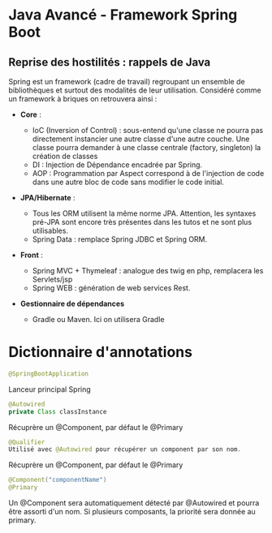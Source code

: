 # Java Avancé - Framework Spring Boot

## Reprise des hostilités : rappels de Java

Spring est un framework (cadre de travail) regroupant un ensemble de
bibliothèques et surtout des modalités de leur utilisation. Considéré
comme un framework à briques on retrouvera ainsi :
- **Core** : 
    - IoC (Inversion of Control) : sous-entend qu'une classe ne pourra
    pas directement instancier une autre classe d'une autre couche. Une classe
    pourra demander à une classe centrale (factory, singleton) la création de classes
    - DI : Injection de Dépendance encadrée par Spring.
    - AOP : Programmation par Aspect correspond à de l'injection de code dans une autre bloc de code sans modifier le code initial.

- **JPA/Hibernate** : 
    - Tous les ORM utilisent la même norme JPA. Attention, les syntaxes pré-JPA sont encore très présentes dans les tutos et ne sont plus utilisables.
    - Spring Data : remplace Spring JDBC et Spring ORM.

- **Front** :
    - Spring MVC + Thymeleaf : analogue des twig en php, remplacera les Servlets/jsp
    - Spring WEB : génération de web services Rest.

- **Gestionnaire de dépendances**
    - Gradle ou Maven. Ici on utilisera Gradle

# Dictionnaire d'annotations
``` java 
@SpringBootApplication  
```
Lanceur principal Spring
``` Java 
@Autowired
private Class classInstance
``` 
Récuprère un @Component, par défaut le @Primary
``` Java 
@Qualifier
Utilisé avec @Autowired pour récupérer un component par son nom.
``` 
Récuprère un @Component, par défaut le @Primary
``` java 
@Component("componentName")
@Primary
```
Un @Component sera automatiquement détecté par @Autowired et pourra être assorti d'un nom.
Si plusieurs composants, la priorité sera donnée au primary.
